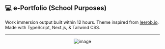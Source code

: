 ## 💻 e-Portfolio (School Purposes)

Work immersion output built within 12 hours. Theme inspired from [leerob.io](https://leerob.io). Made with TypeScript, Next.js, & Tailwind CSS.

<hr>

<div align="center">

![image](https://user-images.githubusercontent.com/69457996/170714917-29866f18-d6e9-4683-a497-941fc8856284.png)

</div>
